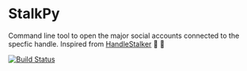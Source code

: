 # StalkPy
Command line tool to open the major social accounts connected to the specfic handle. Inspired from [HandleStalker](https://github.com/samanthakem/HandleStalker) :dancer: :rocket:  

[![Build Status](https://travis-ci.org/vaibhavsingh97/StalkPy.svg?branch=master)](https://travis-ci.org/vaibhavsingh97/StalkPy)
